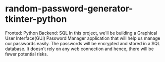 # random-password-generator-tkinter-python
Fronted: Python Backend: SQL
In this project, 
we'll be building a Graphical User Interface(GUI) Password Manager application that will help us manage our passwords easily. 
The passwords will be encrypted and stored in a SQL database. It doesn't rely on any web connection and hence, there will be fewer potential risks.

